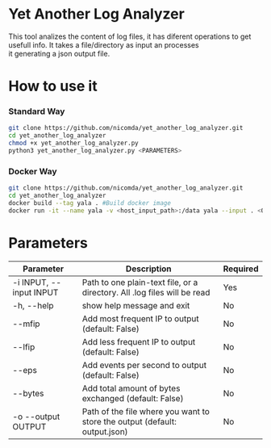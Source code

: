 # Yet Another Log Analyzer
This tool analizes the content of log files, it has diferent operations to get usefull info. It takes a file/directory as input an processes    
it generating a json output file.

How to use it
======
### Standard Way
```bash
git clone https://github.com/nicomda/yet_another_log_analyzer.git 
cd yet_another_log_analyzer
chmod +x yet_another_log_analyzer.py
python3 yet_another_log_analyzer.py <PARAMETERS> 
```
### Docker Way
```bash
git clone https://github.com/nicomda/yet_another_log_analyzer.git 
cd yet_another_log_analyzer
docker build --tag yala . #Build docker image
docker run -it --name yala -v <host_input_path>:/data yala --input . <OPTIONAL_PARAMETERS> 
```
Parameters
======
| Parameter               | Description                                                                | Required |
|-------------------------|----------------------------------------------------------------------------|----------|
| -i INPUT, --input INPUT | Path to one plain-text file, or a directory. All .log files will be read                | Yes      |
| -h, --help              | show help message and exit                                                 | No       |
| --mfip                  | Add most frequent IP to output (default: False)                                      | No       |
| --lfip                  | Add less frequent IP to output (default: False)                                          | No       |
| --eps                   | Add events per second to output (default: False)                                         | No       |
| --bytes                 | Add total amount of bytes exchanged (default: False)                           | No       |
| -o --output OUTPUT      | Path of the file where you want to store the output (default: output.json) | No       |